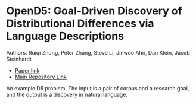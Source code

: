 # OpenD5: Goal-Driven Discovery of Distributional Differences via Language Descriptions

Authors: Ruiqi Zhong, Peter Zhang, Steve Li, Jinwoo Ahn, Dan Klein, Jacob Steinhardt

- [Paper link](https://arxiv.org/abs/2302.14233)
- [Main Repository Link](https://github.com/ruiqi-zhong/D5)

An example D5 problem. The input is a pair of corpus and a research goal, and the output is a discovery in natural language.
